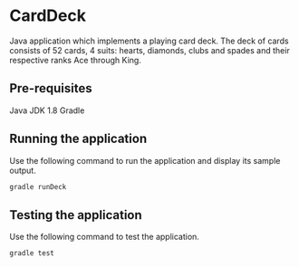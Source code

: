 # CardDeck
Java application which implements a playing card deck.  The deck of cards consists of 52 cards, 4 suits: hearts, diamonds, clubs and spades and their respective ranks Ace through King.

## Pre-requisites
Java JDK 1.8
Gradle

## Running the application
Use the following command to run the application and display its sample output.

```bash
gradle runDeck
```
## Testing the application
Use the following command to test the application.

```bash
gradle test
```
